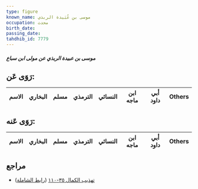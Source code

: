 ```yaml
---
type: figure
known_name: موسى بن عُبَيدة الربذي
occupation: محدث
birth_date:
passing_date:
tahdhib_id: 7779
---
```

##### موسى بن عبيدة الربذي عن مولى ابن سباع

## رَوَى عَن:
| الاسم | البخاري | مسلم | الترمذي | النسائي | ابن ماجه | أبي داود | Others |
| ----- | ------- | ---- | ------- | ------- | -------- | -------- | ------ |
## رَوَى عَنه:
| الاسم | البخاري | مسلم | الترمذي | النسائي | ابن ماجه | أبي داود | Others |
| ----- | ------- | ---- | ------- | ------- | -------- | -------- | ------ |
## مراجع
- [تهذيب الكمال ٣٥-١١٠](obsidian://open?vault=Tahdhib-al-Kamal&file=Figures/٧٧٧٩-موسى%20بن%20عبيدة%20الربذي%20عن%20مولى%20ابن%20سباع) ([رابط الشاملة](https://shamela.ws/book/3722/18709))